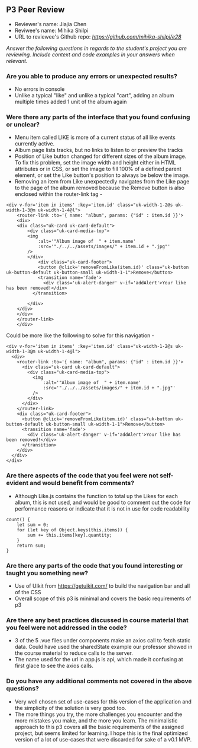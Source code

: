 ## P3 Peer Review

+ Reviewer's name: Jiajia Chen
+ Reviwee's name: Mihika Shilpi
+ URL to reviewee's Github repo: *<https://github.com/mihika-shilpi/e28>*

*Answer the following questions in regards to the student's project you are reviewing. Include context and code examples in your answers when relevant.*


### Are you able to produce any errors or unexpected results?
* No errors in console
* Unlike a typical "like" and unlike a typical "cart", adding an album multiple times added 1 unit of the album again

### Were there any parts of the interface that you found confusing or unclear?
* Menu item called LIKE is more of a current status of all like events currently active.
* Album page lists tracks, but no links to listen to or preview the tracks
* Position of Like button changed for different sizes of the album image. To fix this problem, set the image width and height either in HTML attributes or in CSS, or set the image to fill 100% of a defined parent element, or set the Like button's position to always be below the image.
* Removing an item from Like unexpectedly navigates from the Like page to the page of the album removed because the Remove button is also enclosed within the router-link tag -
```
<div v-for='item in items' :key='item.id' class="uk-width-1-2@s uk-width-1-3@m uk-width-1-4@l">
    <router-link :to='{ name: "album", params: {"id" : item.id }}'>
    <div>
    <div class="uk-card uk-card-default">
        <div class="uk-card-media-top">
        <img
            :alt='"Album image of  " + item.name'
            :src='"./../../assets/images/" + item.id + ".jpg"'
        />
        </div>
            <div class="uk-card-footer">
            <button @click='removeFromLike(item.id)' class="uk-button uk-button-default uk-button-small uk-width-1-1">Remove</button>
            <transition name='fade'>
              <div class='uk-alert-danger' v-if='addAlert'>Your like has been removed!</div>
          </transition>

        </div>
    </div>
    </div>
    </router-link>
    </div>
```
Could be more like the following to solve for this navigation -
```
<div v-for='item in items' :key='item.id' class="uk-width-1-2@s uk-width-1-3@m uk-width-1-4@l">
  <div>
    <router-link :to='{ name: "album", params: {"id" : item.id }}'>
      <div class="uk-card uk-card-default">
        <div class="uk-card-media-top">
          <img
              :alt='"Album image of  " + item.name'
              :src='"./../../assets/images/" + item.id + ".jpg"'
          />
        </div>
      </div>
    </router-link>
    <div class="uk-card-footer">
      <button @click='removeFromLike(item.id)' class="uk-button uk-button-default uk-button-small uk-width-1-1">Remove</button>
      <transition name='fade'>
        <div class='uk-alert-danger' v-if='addAlert'>Your like has been removed!</div>
      </transition>
    </div>
  </div>
</div>
```

### Are there aspects of the code that you feel were not self-evident and would benefit from comments?
* Although Like.js contains the function to total up the Likes for each album, this is not used, and would be good to comment out the code for performance reasons or indicate that it is not in use for code readability
```
count() {
    let sum = 0;
    for (let key of Object.keys(this.items)) {
        sum += this.items[key].quantity;
    }
    return sum;
}
```

### Are there any parts of the code that you found interesting or taught you something new?
* Use of UIkit from https://getuikit.com/ to build the navigation bar and all of the CSS
* Overall scope of this p3 is minimal and covers the basic requirements of p3

### Are there any best practices discussed in course material that you feel were not addressed in the code?
* 3 of the 5 .vue files under components make an axios call to fetch static data. Could have used the sharedState example our professor showed in the course material to reduce calls to the server.
* The name used for the url in app.js is api, which made it confusing at first glace to see the axios calls.

### Do you have any additional comments not covered in the above questions?
* Very well chosen set of use-cases for this version of the application and the simplicity of the solution is very good too.
* The more things you try, the more challenges you encounter and the more mistakes you make, and the more you learn. The minimalistic approach to this p3 covers all the basic requirements of the assigned project, but seems limited for learning. I hope this is the final optimized version of a lot of use-cases that were discarded for sake of a v0.1 MVP.  

